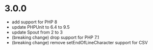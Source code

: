 # 3.0.0

- add support for PHP 8
- update PHPUnit to 6.4 to 9.5
- update Spout from 2 to 3
- (breaking change) drop support for PHP 7.1
- (breaking change) remove setEndOfLineCharacter support for CSV
